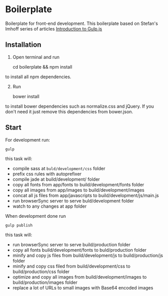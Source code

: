 # Boilerplate
Boilerplate for front-end development.
This boilerplate based on Stefan's Imhoff series of articles [Introduction to Gulp.js](http://stefanimhoff.de/2014/gulp-tutorial-1-intro-setup/)

## Installation
1. Open terminal and run

    cd boilerplate && npm install

to install all npm dependencies.

2. Run

    bower install

to install bower dependencies such as normalize.css and jQuery. If you don't need it just remove this dependencies from bower.json.

## Start

For development run:

    gulp

this task will:
  - compile sass at `buld/development/css` folder
  - prefix css rules with autoprefixer
  - compile jade at build/development/ folder
  - copy all fonts from app/fonts to build/development/fonts folder
  - copy all images from app/images to build/development/images
  - concat all js files from app/javascripts to build/development/js/main.js
  - run browserSync server to serve buld/development folder
  - watch to any changes at app folder

When development done run

    gulp publish

this task will:
  - run browserSync server to serve build/production folder
  - copy all fonts build/development/fonts to buld/production folder
  - minify and copy js files from build/development/js to build/production/js folder
  - minify and copy css filed from build/development/css to build/production/css folder
  - optimize and copy all images from build/development/images to build/production/images folder
  - replace a lot of URLs to small images with Base64 encoded images
